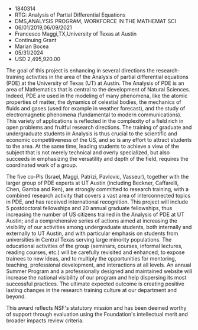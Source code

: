
* 1840314
* RTG: Analysis of Partial Differential Equations
* DMS,ANALYSIS PROGRAM, WORKFORCE IN THE MATHEMAT SCI
* 06/01/2019,06/09/2021
* Francesco Maggi,TX,University of Texas at Austin
* Continuing Grant
* Marian Bocea
* 05/31/2024
* USD 2,495,920.00

The goal of this project is enhancing in several directions the research-
training activities in the area of the Analysis of partial differential
equations (PDE) at the University of Texas (UT) at Austin. The Analysis of PDE
is an area of Mathematics that is central to the development of Natural
Sciences. Indeed, PDE are used in the modeling of many phenomena, like the
atomic properties of matter, the dynamics of celestial bodies, the mechanics of
fluids and gases (used for example in weather forecast), and the study of
electromagnetic phenomena (fundamental to modern communications). This variety
of applications is reflected in the complexity of a field rich in open problems
and fruitful research directions. The training of graduate and undergraduate
students in Analysis is thus crucial to the scientific and economic
competitiveness of the US, and so is any effort to attract students to the area.
At the same time, leading students to achieve a view of the subject that is not
merely technical and overly specialized, but also succeeds in emphasizing the
versatility and depth of the field, requires the coordinated work of a group.

The five co-PIs (Israel, Maggi, Patrizi, Pavlovic, Vasseur), together with the
larger group of PDE experts at UT Austin (including Beckner, Caffarelli, Chen,
Gamba and Ren), are strongly committed to research training, with a combined
research activity that covers a vast area of interconnected topics in PDE, and
has received international recognition. This project will include 5 postdoctoral
fellowships and 20 annual graduate fellowships, thus increasing the number of US
citizens trained in the Analysis of PDE at UT Austin; and a comprehensive series
of actions aimed at increasing the visibility of our activities among
undergraduate students, both internally and externally to UT Austin, and with
particular emphasis on students from universities in Central Texas serving large
minority populations. The educational activities of the group (seminars,
courses, informal lectures, reading courses, etc.) will be carefully revisited
and enhanced, to expose trainees to new ideas, and to multiply the opportunities
for mentoring, teaching, professional development, and interactions at all
levels. An annual Summer Program and a professionally designed and maintained
website will increase the national visibility of our program and help dispersing
its most successful practices. The ultimate expected outcome is creating
positive lasting changes in the research training culture at our department and
beyond.

This award reflects NSF's statutory mission and has been deemed worthy of
support through evaluation using the Foundation's intellectual merit and broader
impacts review criteria.
